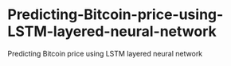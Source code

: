 # Predicting-Bitcoin-price-using-LSTM-layered-neural-network
Predicting Bitcoin price using LSTM layered neural network
